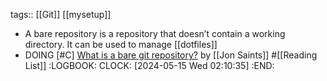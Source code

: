 tags:: [[Git]] [[mysetup]]

- A bare repository is a repository that doesn’t contain a working directory. It can be used to manage [[dotfiles]]
- DOING [#C] [What is a bare git repository?](https://www.saintsjd.com/2011/01/what-is-a-bare-git-repository/) by [[Jon Saints]] #[[Reading List]]
  :LOGBOOK:
  CLOCK: [2024-05-15 Wed 02:10:35]
  :END:
